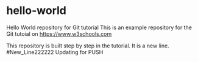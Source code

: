 # hello-world

Hello World repository for Git tutorial
This is an example repository for the Git tutoial on https://www.w3schools.com

This repository is built step by step in the tutorial.
It is a new line.
#New_Line222222
Updating for PUSH
